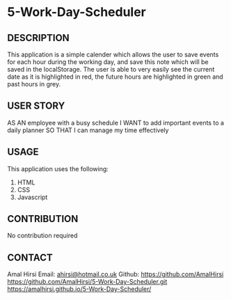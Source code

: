 #  5-Work-Day-Scheduler  

## DESCRIPTION
This application is a simple calender which allows the user to save events for each hour during the working day, and save this note which will be saved in the localStorage. 
The user is able to very easily see the current date as it is highlighted in red, the future hours are highlighted in green and past hours in grey. 


## USER STORY
AS AN employee with a busy schedule
I WANT to add important events to a daily planner
SO THAT I can manage my time effectively


## USAGE
This application uses the following:
1. HTML
2. CSS
3. Javascript 


## CONTRIBUTION
No contribution required

## CONTACT
Amal Hirsi
Email: ahirsi@hotmail.co.uk
Github: https://github.com/AmalHirsi
https://github.com/AmalHirsi/5-Work-Day-Scheduler.git
https://amalhirsi.github.io/5-Work-Day-Scheduler/




